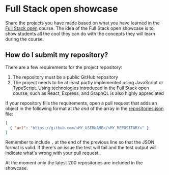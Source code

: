 # Full Stack open showcase

Share the projects you have made based on what you have learned in the [Full Stack open](https://fullstackopen.com/) course. The idea of the Full Stack open showcase is to show students all the cool they can do with the concepts they will learn during the course.

## How do I submit my repository?

There are a few requirements for the project repository:

1. The repository must be a public GitHub repository
2. The project needs to be at least partly implemented using JavaScript or TypeScript. Using technologies introduced in the Full Stack open course, such as React, Express, and GraphQL is also highly appreciated 

If your repository fills the requirements, open a pull request that adds an object in the following format at _the end_ of the array in the [repositories.json](https://github.com/Kaltsoon/fullstackopen-showcase/edit/master/data/repositories.json) file:

```json
[
  { "url": "https://github.com/<MY_USERNAME>/<MY_REPOSITORY>" }
]
```

Remember to include `,` at the end of the previous line so that the JSON format is valid. If there's an issue the test will fail and the test output will indicate what's wrong with your pull request.

At the moment only the latest 200 repositories are included in the showcase.